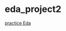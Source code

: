 # eda_project2

[practice Eda](eda_project2%203d68aa998bd74f96afc493f05d363c54/practice%20Eda%20ae6f489817944236827ceb80bf3e8af9.md)